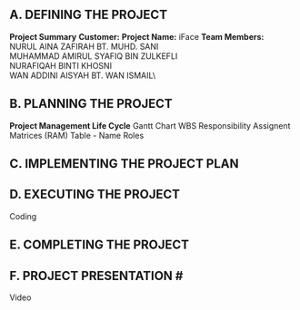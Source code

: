 ## A. DEFINING THE PROJECT ##
**Project Summary**
**Customer:**
**Project Name:** iFace
**Team Members:**\
NURUL AINA ZAFIRAH BT. MUHD. SANI\
MUHAMMAD AMIRUL SYAFIQ BIN ZULKEFLI\
NURAFIQAH BINTI KHOSNI \
WAN ADDINI AISYAH BT. WAN ISMAIL\
## B. PLANNING THE PROJECT ##
**Project Management Life Cycle** 
Gantt Chart
WBS
Responsibility Assignent Matrices (RAM)
Table - Name Roles
## C. IMPLEMENTING THE PROJECT PLAN ##

## D. EXECUTING THE PROJECT ##
Coding
## E. COMPLETING THE PROJECT ##
## F. PROJECT PRESENTATION # #
Video
